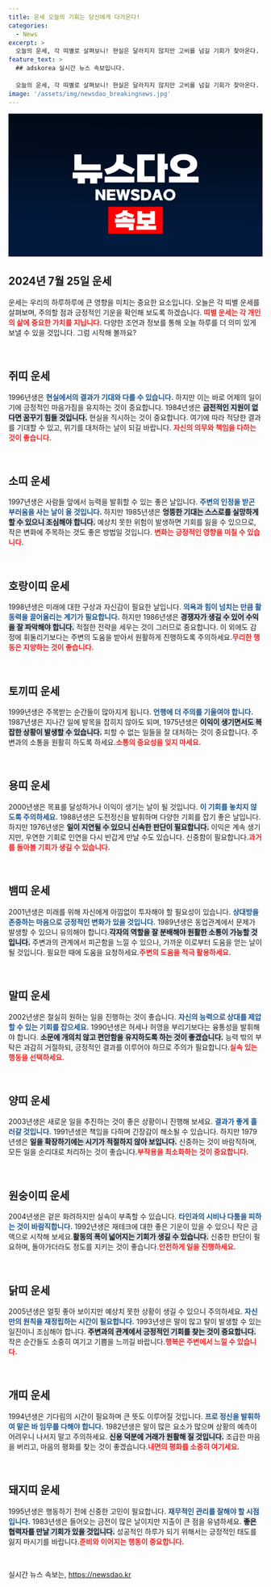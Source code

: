 ```yaml
---
title: 운세 오늘의 기회는 당신에게 다가온다!
categories:
  - News
excerpt: >
  오늘의 운세, 각 띠별로 살펴보니! 현실은 달라지지 않지만 고비를 넘길 기회가 찾아온다. 무리한 투자와 의사소통 주의! 오늘의 선택이 내일의 결과를 결정할 수 있다. 클릭하면 자세한 운세를 확인하세요!
feature_text: >
  ## adskorea 실시간 뉴스 속보입니다.

  오늘의 운세, 각 띠별로 살펴보니! 현실은 달라지지 않지만 고비를 넘길 기회가 찾아온다. 무리한 투자와 의사소통 주의! 오늘의 선택이 내일의 결과를 결정할 수 있다. 클릭하면 자세한 운세를 확인하세요!
image: '/assets/img/newsdao_breakingnews.jpg'
---
```


<p><img src="/assets/img/newsdao_breakingnews.jpg" alt="adskorea 속보" /></p>

<h2 data-ke-size="size26">2024년 7월 25일 운세</h2>

<p data-ke-size="size16">운세는 우리의 하루하루에 큰 영향을 미치는 중요한 요소입니다. 오늘은 각 띠별 운세를 살펴보며, 주의할 점과 긍정적인 기운을 확인해 보도록 하겠습니다. <b><span style="color: #ee2323;">띠별 운세는 각 개인의 삶에 중요한 가치를 지닙니다.</span></b> 다양한 조언과 정보를 통해 오늘 하루를 더 의미 있게 보낼 수 있을 것입니다. 그럼 시작해 볼까요?</p>

<p data-ke-size="size16">&nbsp;</p>

<h2 data-ke-size="size26">쥐띠 운세</h2>

<p data-ke-size="size16">1996년생은 <b><span style="color: #1a5490;">현실에서의 결과가 기대와 다를 수 있습니다.</span></b> 하지만 이는 바로 어제의 일이기에 긍정적인 마음가짐을 유지하는 것이 중요합니다. 1984년생은 <b><span style="background-color: #21538527;">금전적인 지원이 없다면 꿈꾸기 힘들 것입니다.</span></b> 현실을 직시하는 것이 중요합니다. 여기에 따라 적당한 결과를 기대할 수 있고, 위기를 대처하는 날이 되길 바랍니다. <b><span style="color: #ee2323;">자신의 의무와 책임을 다하는 것이 좋습니다.</span></b></p>

<p data-ke-size="size16">&nbsp;</p>

<h2 data-ke-size="size26">소띠 운세</h2>

<p data-ke-size="size16">1997년생은 사람들 앞에서 능력을 발휘할 수 있는 좋은 날입니다. <b><span style="color: #1a5490;">주변의 인정을 받곤 부러움을 사는 날이 올 것입니다.</span></b> 하지만 1985년생은 <b><span style="background-color: #21538527;">엉뚱한 기대는 스스로를 실망하게 할 수 있으니 조심해야 합니다.</span></b> 예상치 못한 위험이 발생하면 기회를 잃을 수 있으므로, 작은 변화에 주목하는 것도 좋은 방법일 것입니다. <b><span style="color: #ee2323;">변화는 긍정적인 영향을 미칠 수 있습니다.</span></b></p>

<p data-ke-size="size16">&nbsp;</p>

<h2 data-ke-size="size26">호랑이띠 운세</h2>

<p data-ke-size="size16">1998년생은 미래에 대한 구상과 자신감이 필요한 날입니다. <b><span style="color: #1a5490;">의욕과 힘이 넘치는 만큼 활동력을 끌어올리는 계기가 필요합니다.</span></b> 하지만 1986년생은 <b><span style="background-color: #21538527;">경쟁자가 생길 수 있어 수익을 잘 파악해야 합니다.</span></b> 적절한 전략을 세우는 것이 그러므로 중요합니다. 이 외에도 감정에 휘둘리기보다는 주변의 도움을 받아서 원활하게 진행하도록 주의하세요.<b><span style="color: #ee2323;">무리한 행동은 지양하는 것이 좋습니다.</span></b></p>

<p data-ke-size="size16">&nbsp;</p>

<h2 data-ke-size="size26">토끼띠 운세</h2>

<p data-ke-size="size16">1999년생은 주목받는 순간들이 많아지게 됩니다. <b><span style="color: #1a5490;">언행에 더 주의를 기울여야 합니다.</span></b> 1987년생은 지나간 일에 발목을 잡히지 않아도 되며, 1975년생은 <b><span style="background-color: #21538527;">이익이 생기면서도 복잡한 상황이 발생할 수 있습니다.</span></b> 피할 수 없는 일들을 잘 대처하는 것이 중요합니다. 주변과의 소통을 원활히 하도록 하세요.<b><span style="color: #ee2323;">소통의 중요성을 잊지 마세요.</span></b></p>

<p data-ke-size="size16">&nbsp;</p>

<h2 data-ke-size="size26">용띠 운세</h2>

<p data-ke-size="size16">2000년생은 목표를 달성하거나 이익이 생기는 날이 될 것입니다. <b><span style="color: #1a5490;">이 기회를 놓치지 않도록 주의하세요.</span></b> 1988년생은 도전정신을 발휘하며 다양한 기회를 잡기 좋은 날입니다. 하지만 1976년생은 <b><span style="background-color: #21538527;">일이 지연될 수 있으니 신속한 판단이 필요합니다.</span></b> 이익은 계속 생기지만, 우연한 기회로 인연을 다시 반갑게 만날 수도 있습니다. 신중함이 필요합니다.<b><span style="color: #ee2323;">과거를 돌아볼 기회가 생길 수 있습니다.</span></b></p>

<p data-ke-size="size16">&nbsp;</p>

<h2 data-ke-size="size26">뱀띠 운세</h2>

<p data-ke-size="size16">2001년생은 미래를 위해 자신에게 아낌없이 투자해야 할 필요성이 있습니다. <b><span style="color: #1a5490;">상대방을 존중하는 마음으로 긍정적인 변화가 있을 것입니다.</span></b> 1989년생은 동업관계에서 문제가 발생할 수 있으니 유의해야 합니다.<b><span style="background-color: #21538527;">각자의 역할을 잘 분배해야 원활한 소통이 가능할 것입니다.</span></b> 주변과의 관계에서 피곤함을 느낄 수 있으나, 가까운 이로부터 도움을 얻는 날이 될 것입니다. 필요한 때에 도움을 요청하세요.<b><span style="color: #ee2323;">주변의 도움을 적극 활용하세요.</span></b></p>

<p data-ke-size="size16">&nbsp;</p>

<h2 data-ke-size="size26">말띠 운세</h2>

<p data-ke-size="size16">2002년생은 절실히 원하는 일을 진행하는 것이 좋습니다. <b><span style="color: #1a5490;">자신의 능력으로 상대를 제압할 수 있는 기회를 잡으세요.</span></b> 1990년생은 허세나 허영을 부리기보다는 융통성을 발휘해야 합니다. <b><span style="background-color: #21538527;">소문에 개의치 않고 편안함을 유지하도록 하는 것이 좋겠습니다.</span></b> 능력 밖의 부탁은 과감히 거절하되, 긍정적인 결과를 이루어야 하므로 주의가 필요합니다.<b><span style="color: #ee2323;">실속 있는 행동을 선택하세요.</span></b></p>

<p data-ke-size="size16">&nbsp;</p>

<h2 data-ke-size="size26">양띠 운세</h2>

<p data-ke-size="size16">2003년생은 새로운 일을 추진하는 것이 좋은 상황이니 진행해 보세요. <b><span style="color: #1a5490;">결과가 좋게 흘러갈 것입니다.</span></b> 1991년생은 책임을 다하며 긴장감이 해소될 수 있습니다. 하지만 1979년생은 <b><span style="background-color: #21538527;">일을 확장하기에는 시기가 적절하지 않아 보입니다.</span></b> 신중하는 것이 바람직하며, 모든 일을 순리대로 처리하는 것이 좋습니다.<b><span style="color: #ee2323;">부작용을 최소화하는 것이 중요합니다.</span></b></p>

<p data-ke-size="size16">&nbsp;</p>

<h2 data-ke-size="size26">원숭이띠 운세</h2>

<p data-ke-size="size16">2004년생은 겉은 화려하지만 실속이 부족할 수 있습니다. <b><span style="color: #1a5490;">타인과의 시비나 다툼을 피하는 것이 바람직합니다.</span></b> 1992년생은 재테크에 대한 좋은 기운이 있을 수 있으니 작은 금액으로 시작해 보세요.<b><span style="background-color: #21538527;">활동의 폭이 넓어지는 기회가 생길 수 있습니다.</span></b> 신중한 판단이 필요하며, 돌아가더라도 정도를 지키는 것이 좋습니다.<b><span style="color: #ee2323;">안전하게 일을 진행하세요.</span></b></p>

<p data-ke-size="size16">&nbsp;</p>

<h2 data-ke-size="size26">닭띠 운세</h2>

<p data-ke-size="size16">2005년생은 얼핏 좋아 보이지만 예상치 못한 상황이 생길 수 있으니 주의하세요. <b><span style="color: #1a5490;">자신만의 원칙을 재정립하는 시간이 필요합니다.</span></b> 1993년생은 말이 많고 탈이 발생할 수 있는 일진이니 조심해야 합니다. <b><span style="background-color: #21538527;">주변과의 관계에서 긍정적인 기회를 찾는 것이 중요합니다.</span></b> 작은 순간들도 소중히 여기고 기쁨을 느끼길 바랍니다.<b><span style="color: #ee2323;">행복은 주변에서 느낄 수 있습니다.</span></b></p>

<p data-ke-size="size16">&nbsp;</p>

<h2 data-ke-size="size26">개띠 운세</h2>

<p data-ke-size="size16">1994년생은 기다림의 시간이 필요하며 큰 뜻도 이루어질 것입니다. <b><span style="color: #1a5490;">프로 정신을 발휘하여 맡은 바 임무를 다해야 합니다.</span></b> 1982년생은 말이 많은 요소가 많으며 상황의 예측이 어려우니 나서지 말고 주의하세요. <b><span style="background-color: #21538527;">신용 덕분에 거래가 원활해 질 것입니다.</span></b> 조급한 마음을 버리고, 마음의 평화를 찾는 것이 좋겠습니다.<b><span style="color: #ee2323;">내면의 평화를 소중히 여기세요.</span></b></p>

<p data-ke-size="size16">&nbsp;</p>

<h2 data-ke-size="size26">돼지띠 운세</h2>

<p data-ke-size="size16">1995년생은 행동하기 전에 신중한 고민이 필요합니다. <b><span style="color: #1a5490;">재무적인 관리를 잘해야 할 시점입니다.</span></b> 1983년생은 들어오는 금전이 많은 날이지만 지출이 큰 점을 유념하세요. <b><span style="background-color: #21538527;">좋은 협력자를 만날 기회가 있을 것입니다.</span></b> 성공적인 하루가 되기 위해서는 긍정적인 태도를 잃지 마시기를 바랍니다.<b><span style="color: #ee2323;">준비와 이어지는 행동이 중요합니다.</span></b></p>

<p data-ke-size="size16">&nbsp;</p>
실시간 뉴스 속보는, <a href="https://newsdao.kr" rel="dofollow">https://newsdao.kr</a>


